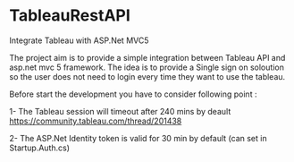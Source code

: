 # TableauRestAPI
Integrate Tableau with ASP.Net MVC5 

The project aim is to provide a simple integration between Tableau API and asp.net mvc 5 framework.
The idea is to provide a Single sign on soloution so the user does not need to login every time they want to use the tableau. 

Before start the development you have to consider following point : 

1- The Tableau session will timeout after 240 mins by deault https://community.tableau.com/thread/201438

2- The ASP.Net Identity token is valid for 30 min by default (can set in Startup.Auth.cs)







